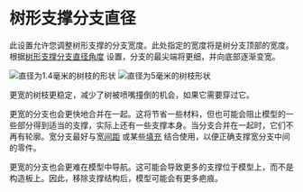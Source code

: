 树形支撑分支直径
====
此设置允许您调整树形支撑的分支宽度。此处指定的宽度将是树分支顶部的宽度。根据[树形支撑分支直径角度](support_tree_branch_diameter_angle.md) 设置，分支的最尖端将更细，并向底部逐渐变宽。

<!--screenshot {
"image_path": "support_tree_branch_diameter_1_4mm_5.png",
"models": [{"script": "lantern.scad"}],
"camera_position": [0, 70, 13],
"settings": {
"support_enable": true,
"support_structure": "tree",
"support_tree_branch_diameter": 1.4,
"support_tree_branch_diameter_angle": 5,
"support_angle": 80
},
"structures": ["helpers"],
"colours": 16
}-->
<!--screenshot {
"image_path": "support_tree_branch_diameter_5mm.png",
"models": [{"script": "lantern.scad"}],
"camera_position": [0, 70, 13],
"settings": {
"support_enable": true,
"support_structure": "tree",
"support_tree_branch_diameter": 5,
"support_tree_branch_diameter_angle": 5,
"support_angle": 80
},
"structures": ["helpers"],
"colours": 16
}-->
![直径为1.4毫米的树枝的形状](../images/support_tree_branch_diameter_1_4mm_5.png)
![直径为5毫米的树枝形状](../images/support_tree_branch_diameter_5mm.png)

更宽的树枝更稳定，减少了树被喷嘴撞倒的机会，如果它需要穿过它。

更宽的分支也会更快地合并在一起。这将节省一些材料，但也可能会阻止模型的一些部分得到适当的支撑，实际上还有一些支撑本身。当分支合并在一起时，它们不再有轮廓。宽分支最好与宽[间距](support_tree_branch_distance.md) 或某些[填充](../support/support_infill_rate.md) 结合使用，以便正确支撑宽分支中间的零件。

更宽的分支也会更难在模型中导航。这可能会导致更多的支撑位于模型上，而不是构造板上。因此，移除支撑结构后，模型可能会有更多疤痕。
